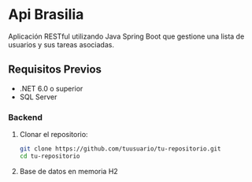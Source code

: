 # Api Brasilia
Aplicación RESTful utilizando Java Spring Boot que gestione una 
lista de usuarios y sus tareas asociadas. 

## Requisitos Previos

- .NET 6.0 o superior
- SQL Server


### Backend

1. Clonar el repositorio:

   ```bash
   git clone https://github.com/tuusuario/tu-repositorio.git
   cd tu-repositorio

2. Base de datos en memoria H2
